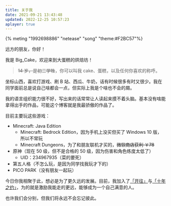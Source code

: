 ```yaml
---
title: 关于我
date: 2021-09-21 13:43:48
updated: 2022-12-25 10:57:23
aplayer: true
---
```


{% meting "1992698886" "netease" "song" "theme:#F2BC57"%}

远方的朋友，你好！

我是 Big_Cake，欢迎来到大蛋糕的烘焙坊！

> ~~14 岁，是初三学牲~~，你可以叫我 cake、蛋糕，以及任何你喜欢的称呼。

坐标山西，喜欢打游戏、刷 B 站、西瓜、牛奶，话有时候很多有时又很少。我在同学面前总是说自己啥都会一点，但实际上我是个啥也不会的屑。

我的语言组织能力很不好，写出来的话常常让人读起来摸不着头脑。基本没有啥能拿得出手的作品，可能这个博客就是我最骄傲的作品了。

目前主要玩这些游戏：

- Minecraft: Java Edition
    - Minecraft: Bedrock Edition，因为手机上没买但买了 Windows 10 版，所以不常玩
    - Minecraft Dungeons，为了和朋友联机才买的，~~微软商店获利 ￥78~~
- 原神（现在 50 级，但不是合格的 50 级，因为伤害和角色练度太低了）
    - UID：234967935（菜的要死）
- 第五人格（不怎么玩，是因为同学找我玩才下的）
- PICO PARK（没有朋友一起玩）

今日你我相聚于此，想必是为了更久远的发展。目前，我加入了[「开往」](https://travellings.link)与[「十年之约」](https://foreverblog.cn)，为的就是激励我能走的更远，能够成为一个自己满意的人。

也许我们会分别，但我们将永远不会忘记彼此。